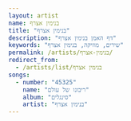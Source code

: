 ```yaml
---
layout: artist
name: בנימין אצרף
title: "בנימין אצרף"
description: "דף האמן בנימין אצרף"
keywords: "שירים, מוזיקה, בנימין אצרף"
permalink: /artists/בנימין-אצרף/
redirect_from:
  - /artists/list/בנימין אצרף
songs:
  - number: "45325"
    name: "ריבונו של עולם"
    album: "סינגלים"
    artist: "בנימין אצרף"
---
```

